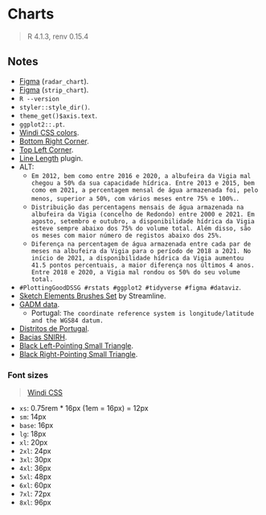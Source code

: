 # Charts

> R 4.1.3, renv 0.15.4

## Notes

- [Figma](https://www.figma.com/file/pn4SRRD9gUnYrNq7S9SbRh/radar_chart?node-id=0%3A1) (`radar_chart`).
- [Figma](https://www.figma.com/file/fashWaspUYpcRgGyy951N2/strip_chart?node-id=0%3A1) (`strip_chart`).
- `R --version`
- `styler::style_dir()`.
- `theme_get()$axis.text`.
- `ggplot2::.pt`.
- [Windi CSS colors](https://windicss.org/utilities/general/colors.html).
- [Bottom Right Corner](https://www.compart.com/en/unicode/U+231F).
- [Top Left Corner](https://www.compart.com/en/unicode/U+231C).
- [Line Length](https://www.figma.com/community/plugin/875546357676392881/Line-Length) plugin.
- ALT:
  - `Em 2012, bem como entre 2016 e 2020, a albufeira da Vigia mal chegou a 50% da sua capacidade hídrica. Entre 2013 e 2015, bem como em 2021, a percentagem mensal de água armazenada foi, pelo menos, superior a 50%, com vários meses entre 75% e 100%.`.
  - `Distribuição das percentagens mensais de água armazenada na albufeira da Vigia (concelho de Redondo) entre 2000 e 2021. Em agosto, setembro e outubro, a disponibilidade hídrica da Vigia esteve sempre abaixo dos 75% do volume total. Além disso, são os meses com maior número de registos abaixo dos 25%.`
  - `Diferença na percentagem de água armazenada entre cada par de meses na albufeira da Vigia para o período de 2018 a 2021. No início de 2021, a disponibilidade hídrica da Vigia aumentou 41.5 pontos percentuais, a maior diferença nos últimos 4 anos. Entre 2018 e 2020, a Vigia mal rondou os 50% do seu volume total.`
- `#PlottingGoodDSSG #rstats #ggplot2 #tidyverse #figma #dataviz`.
- [Sketch Elements Brushes Set](https://www.figma.com/community/file/1088571331676113926) by Streamline.
- [GADM data](https://gadm.org/download_country.html).
  - Portugal: `The coordinate reference system is longitude/latitude and the WGS84 datum.`
- [Distritos de Portugal](https://dados.gov.pt/en/datasets/distritos-de-portugal/).
- [Bacias SNIRH](https://dados.gov.pt/pt/datasets/atlas-da-agua-bacias-snirh/).
- [Black Left-Pointing Small Triangle](https://www.compart.com/en/unicode/U+25C2).
- [Black Right-Pointing Small Triangle](https://www.compart.com/en/unicode/U+25B8).

### Font sizes

> [Windi CSS](https://windicss.org/utilities/general/typography.html#font-size)

- `xs`: 0.75rem \* 16px (1em = 16px) = 12px
- `sm`: 14px
- `base`: 16px
- `lg`: 18px
- `xl`: 20px
- `2xl`: 24px
- `3xl`: 30px
- `4xl`: 36px
- `5xl`: 48px
- `6xl`: 60px
- `7xl`: 72px
- `8xl`: 96px
